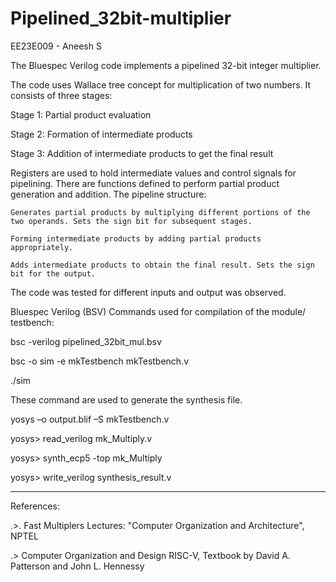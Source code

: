 # Pipelined_32bit-multiplier
EE23E009 - Aneesh S 

The Bluespec Verilog code implements a pipelined 32-bit integer multiplier.

The code uses Wallace tree concept for multiplication of two numbers. It consists of three stages:

Stage 1: Partial product evaluation

Stage 2: Formation of intermediate products

Stage 3: Addition of intermediate products to get the final result

Registers are used to hold intermediate values and control signals for pipelining. There are functions defined to perform partial product generation and addition. The pipeline structure:

    Generates partial products by multiplying different portions of the two operands. Sets the sign bit for subsequent stages.

    Forming intermediate products by adding partial products appropriately.

    Adds intermediate products to obtain the final result. Sets the sign bit for the output.

The code was tested for different inputs and output was observed.

Bluespec Verilog (BSV) Commands used for compilation of the module/ testbench:

bsc -verilog pipelined_32bit_mul.bsv

bsc -o sim -e mkTestbench mkTestbench.v

./sim

These command are used to generate the synthesis file.

yosys –o output.blif –S mkTestbench.v

yosys> read_verilog mk_Multiply.v

yosys> synth_ecp5 -top mk_Multiply

yosys> write_verilog synthesis_result.v

-------------------------------

References:

.>. Fast Multiplers Lectures: "Computer Organization and Architecture", NPTEL

.> Computer Organization and Design RISC-V, Textbook by David A. Patterson and John L. Hennessy
